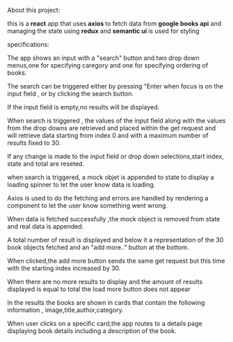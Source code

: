 About this project:

this is a<strong> react</strong> app that uses<strong> axios </strong>to fetch data from <strong>google books api</strong> and managing the state using <strong> redux</strong> and <strong> semantic ui </strong> is used for styling


specifications: 


The app shows an input with a "search" button and two drop down menus,one for specifying caregory and one for specifying ordering of books.

The search can be triggered either by pressing "Enter when focus is on the input field , or by clicking the search button.

If the input field is empty,no results will be displayed.

When search is triggered , the values of the input field along with the values from the drop downs are retrieved and placed within the get request and will retrieve data starting from index 0 and with a maximum number of results fixed to 30.

If any change is made to the input field or drop down selections,start index, state and total are reseted.

when search is triggered, a mock objet is appended to state to display a loading spinner to let the user know data is loading.


Axios is used to do the fetching and errors are handled by rendering a component to let the user know something went wrong.

When data is fetched successfully ,the mock object is removed from state and real data is appended.

A total number of result is displayed  and below it a representation of the 30 book objects fetched and an "add more.." button at the bottom.

When clicked,the add more button sends the same get request but this time with the starting index increased by 30.

When there are no more results to display and the amount of results displayed is equal to total the load more button does not appear

In the results the books are shown in cards that contain the following information , image,title,author,category.

When user clicks on a specific card,the app routes to a details page displaying book details including a description of the book.


